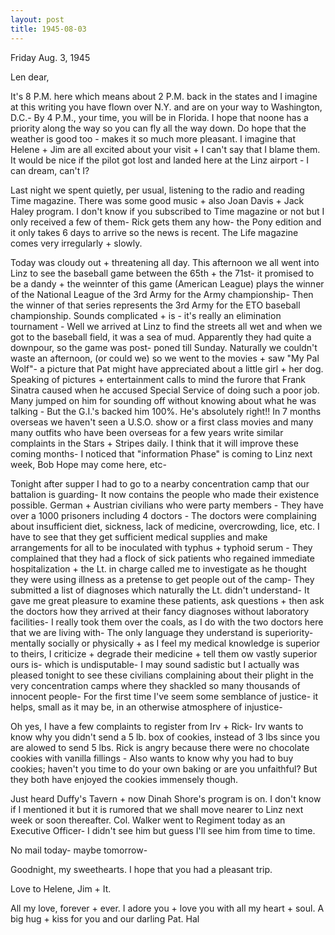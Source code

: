 ```yaml
---
layout: post
title: 1945-08-03
---
```

<opening><dateline>Friday Aug. 3, 1945</dateline>

<persName>Len</persName> dear,

It's 8 P.M. here which means about 2 P.M. back in the states and I imagine at this writing you have flown over N.Y. and are on your way to Washington, D.C.- By 4 P.M., your time, you will be in Florida. I hope that noone has a priority along the way so you can fly all the way down. Do hope that the weather is good too - makes it so much more pleasant. I imagine that Helene + Jim are all excited about your visit + I can't say that I blame them. It would be nice if the pilot got lost and landed here at the Linz airport - I can dream, can't I?

Last night we spent quietly, per usual, listening to the radio and reading Time magazine. There was some good music + also Joan Davis + Jack Haley program. I don't know if you subscribed to Time magazine or not but I only received a few of them- Rick gets them any how- the Pony edition and it only takes 6 days to arrive so the news is recent. The Life magazine comes very irregularly + slowly.

Today was cloudy out + threatening all day. This afternoon we all went into Linz to see the baseball game between the 65th + the 71st- it promised to be a dandy + the weinnter of this game (American League) plays the winner of the National League of the 3rd Army for the Army championship- Then the winner of that series represents the 3rd Army for the ETO baseball championship. Sounds complicated + is - it's really an elimination tournament - Well we arrived at Linz to find the streets all wet and when we got to the baseball field, it was a sea of mud. Apparently they had quite a downpour, so the game was post- <pb>poned till Sunday. Naturally we couldn't waste an afternoon, (or could we) so we went to the movies + saw "My Pal Wolf"- a picture that Pat might have appreciated about a little girl + her dog. Speaking of pictures + entertainment calls to mind the furore that Frank Sinatra caused when he accused Special Service of doing such a poor job. Many jumped on him for sounding off without knowing about what he was talking - But the G.I.'s backed him 100%. He's absolutely right!! In 7 months overseas we haven't seen a U.S.O. show or a first class movies and many many outfits who have been overseas for a few years write similar complaints in the Stars + Stripes daily. I think that it will improve these coming months- I noticed that "information Phase" is coming to Linz next week, Bob Hope may come here, etc-

Tonight after supper I had to go to a nearby concentration camp that our battalion is guarding- It now contains the people who made their existence possible. German + Austrian civilians who were party members - They have over a 1000 prisoners including 4 doctors - The doctors were complaining about insufficient diet, sickness, lack of medicine, overcrowding, lice, etc. I have to see that they get sufficient medical supplies and make arrangements for all to be inoculated with typhus + typhoid serum - They complained that they had a flock of sick patients who regained immediate hospitalization + the Lt. in charge called me to investigate as he thought they were using illness as a pretense to get people out of the camp- They submitted a list of diagnoses which naturally the Lt. didn't<pb> understand- It gave me great pleasure to examine these patients, ask questions + then ask the doctors how they arrived at their fancy diagnoses without laboratory facilities- I really took them over the coals, as I do with the two doctors here that we are living with- The only language they understand is superiority- mentally socially or physically + as I feel my medical knowledge is superior to theirs, I criticize + degrade their medicine + tell them ow vastly superior ours is- which is undisputable- I may sound sadistic but I actually was pleased tonight to see these civilians complaining about their plight in the very concentration camps where they shackled so many thousands of innocent people- For the first time I've seem some semblance of justice- it helps, small as it may be, in an otherwise atmosphere of injustice-

Oh yes, I have a few complaints to register from Irv + Rick- Irv wants to know why you didn't send a 5 lb. box of cookies, instead of 3 lbs since you are alowed to send 5 lbs. Rick is angry because there were no chocolate cookies with vanilla fillings - Also wants to know why you had to buy cookies; haven't you time to do your own baking or are you unfaithful? But they both have enjoyed the cookies immensely though. 

Just heard Duffy's Tavern + now Dinah Shore's program is on. I don't know if I mentioned it but it is rumored that we shall move nearer to Linz next week or soon thereafter. Col. Walker went to Regiment today as an Executive Officer- I didn't see him but guess I'll see him from <pb> time to time. 

No mail today- maybe tomorrow-

Goodnight, my sweethearts. I hope that you had a pleasant trip.

<closer>Love to Helene, Jim + It.

All my love, forever + ever. I adore you + love you with all my heart + soul. A big hug + kiss for you and our darling Pat.</closer>
<signed>Hal</signed> 